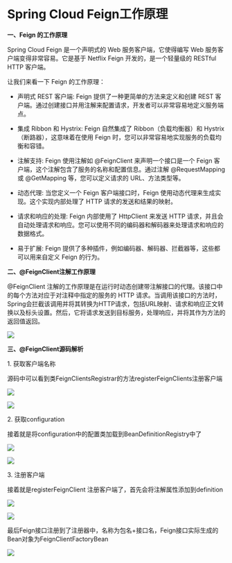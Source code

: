 # Spring Cloud Feign工作原理
**一、Feign 的工作原理**

Spring Cloud Feign 是一个声明式的 Web 服务客户端，它使得编写 Web 服务客户端变得非常容易。它是基于 Netflix Feign 开发的，是一个轻量级的 RESTful HTTP 客户端。

让我们来看一下 Feign 的工作原理：

*   声明式 REST 客户端: Feign 提供了一种更简单的方法来定义和创建 REST 客户端。通过创建接口并用注解来配置请求，开发者可以非常容易地定义服务端点。
    
*   集成 Ribbon 和 Hystrix: Feign 自然集成了 Ribbon（负载均衡器）和 Hystrix（断路器），这意味着在使用 Feign 时，您可以非常容易地实现服务的负载均衡和容错。
    
*   注解支持: Feign 使用注解如 @FeignClient 来声明一个接口是一个 Feign 客户端，这个注解包含了服务的名称和配置信息。通过注解 @RequestMapping 或 @GetMapping 等，您可以定义请求的 URL、方法类型等。
    
*   动态代理: 当您定义一个 Feign 客户端接口时，Feign 使用动态代理来生成实现。这个实现内部处理了 HTTP 请求的发送和结果的映射。
    
*   请求和响应的处理: Feign 内部使用了 HttpClient 来发送 HTTP 请求，并且会自动处理请求和响应。您可以使用不同的编码器和解码器来处理请求和响应的数据格式。
    
*   易于扩展: Feign 提供了多种插件，例如编码器、解码器、拦截器等，这些都可以用来自定义 Feign 的行为。
    

**二、@FeignClient注解工作原理**

@FeignClient 注解的工作原理是在运行时动态创建带注解接口的代理。该接口中的每个方法对应于对注释中指定的服务的 HTTP 请求。当调用该接口的方法时，Spring会拦截该调用并将其转换为HTTP请求，包括URL映射、请求和响应正文转换以及标头设置。然后，它将请求发送到目标服务，处理响应，并将其作为方法的返回值返回。

![](https://p9-juejin.byteimg.com/tos-cn-i-k3u1fbpfcp/fc2eec03082f41bfbf1d208b29717c7a~tplv-k3u1fbpfcp-jj-mark:3024:0:0:0:q75.awebp#?w=756&h=777&s=125235&e=png&b=ffffff)

**三、@FeignClient源码解析**

1\. 获取客户端名称

源码中可以看到类FeignClientsRegistrar的方法registerFeignClients注册客户端

![](https://p3-juejin.byteimg.com/tos-cn-i-k3u1fbpfcp/1dfe425c5df34bf791f26a3ab40164ff~tplv-k3u1fbpfcp-jj-mark:3024:0:0:0:q75.awebp#?w=1424&h=504&s=95469&e=jpg&b=2c2c2b)

![](https://p9-juejin.byteimg.com/tos-cn-i-k3u1fbpfcp/d0d148fb57334170822d9d822be15ed4~tplv-k3u1fbpfcp-jj-mark:3024:0:0:0:q75.awebp#?w=1554&h=672&s=135867&e=jpg&b=2c2c2b)

2\. 获取configuration

接着就是将configuration中的配置类加载到BeanDefinitionRegistry中了

![](https://p9-juejin.byteimg.com/tos-cn-i-k3u1fbpfcp/7d730d8f08af4845b1dd97cb55d0257c~tplv-k3u1fbpfcp-jj-mark:3024:0:0:0:q75.awebp#?w=1464&h=600&s=106941&e=jpg&b=2d2d2d)

![](https://p3-juejin.byteimg.com/tos-cn-i-k3u1fbpfcp/7e0daa7a1ebf44998af53dbb909dcbe1~tplv-k3u1fbpfcp-jj-mark:3024:0:0:0:q75.awebp#?w=1556&h=520&s=145740&e=jpg&b=2d2c2c)

3\. 注册客户端

接着就是registerFeignClient 注册客户端了，首先会将注解属性添加到definition

![](https://p1-juejin.byteimg.com/tos-cn-i-k3u1fbpfcp/d58b01cc538f4da7b3ee6f0b5da18def~tplv-k3u1fbpfcp-jj-mark:3024:0:0:0:q75.awebp#?w=1464&h=480&s=81358&e=jpg&b=2d2d2c)

![](https://p1-juejin.byteimg.com/tos-cn-i-k3u1fbpfcp/e72da88abb154118b4d3ca363a134eed~tplv-k3u1fbpfcp-jj-mark:3024:0:0:0:q75.awebp#?w=1698&h=852&s=248309&e=jpg&b=2c2c2b)

最后Feign接口注册到了注册器中，名称为包名+接口名，Feign接口实际生成的Bean对象为FeignClientFactoryBean

![](https://p3-juejin.byteimg.com/tos-cn-i-k3u1fbpfcp/18ab3d01d40741e1bac19e2926f6034d~tplv-k3u1fbpfcp-jj-mark:3024:0:0:0:q75.awebp#?w=1766&h=726&s=174764&e=jpg&b=2d2d2d)